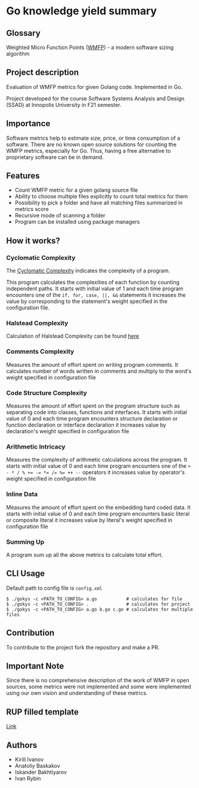 # Go knowledge yield summary

## Glossary
Weighted Micro Function Points ([WMFP](https://en.wikipedia.org/wiki/Weighted_Micro_Function_Points)) - a modern software sizing algorithm

## Project description
Evaluation of WMFP metrics for given Golang code. Implemented in Go.

Project developed for the course Software Systems Analysis and Design (SSAD) at Innopolis University in F21 semester.

## Importance
Software metrics help to estimate size, price, or time consumption of a software. There are no known open source solutions for counting the WMFP metrics, especially for Go. Thus, having a free alternative to proprietary software can be in demand.

## Features
* Count WMFP metric for a given golang source file
* Ability to choose multiple files explicitly to count total metrics for them
* Possibility to pick a folder and have all matching files summarized in metrics score
* Recursive mode of scanning a folder
* Program can be installed using package managers

## How it works?
### Cyclomatic Complexity

The [Cyclomatic Complexity](https://en.wikipedia.org/wiki/Cyclomatic_complexity) 
indicates the complexity of a program.

This program calculates the complexities of each function by counting independent paths. It starts with initial value
of 1 and each time program encounters one of the `if, for, case, ||, &&` statements it increases the value by 
corresponding to the statement's weight specified in the configuration file.

### Halstead Complexity
Calculation of Halstead Complexity can be found [here](https://en.wikipedia.org/wiki/Halstead_complexity_measures)

### Comments Complexity
Measures the amount of effort spent on writing program comments. It calculates number of words written in comments 
and multiply to the word's weight specified in configuration file

### Code Structure Complexity
Measures the amount of effort spent on the program structure such as separating code into classes, functions and 
interfaces. It starts with initial value of 0 and each time program encounters structure declaration or function 
declaration or interface declaration it increases value by declaration's weight specified in configuration file

### Arithmetic Intricacy
Measures the complexity of arithmetic calculations across the program. It starts with initial value of 0 and each time 
program encounters one of the `+ - * / % += -= *= /= %= ++ --` operators it increases value by operator's weight 
specified in configuration file

### Inline Data
Measures the amount of effort spent on the embedding hard coded data. It starts with initial value of 0 and each time
program encounters basic literal or composite literal it increases value by literal's weight specified in configuration 
file

### Summing Up
A program sum up all the above metrics to calculate total effort.

## CLI Usage
Default path to config file is `config.xml`
```console
$ ./gokys -c <PATH_TO_CONFIG> a.go           # calculates for file
$ ./gokys -c <PATH_TO_CONFIG> .              # calculates for project
$ ./gokys -c <PATH_TO_CONFIG> a.go b.go c.go # calculates for multiple files
```
## Contribution
To contribute to the project fork the repository and make a PR.

## Important Note
Since there is no comprehensive description of the work of WMFP in open sources, some metrics were not implemented and some
were implemented using our own vision and understanding of these metrics.

## RUP filled template
[Link](https://docs.google.com/document/d/1su-LKhZ33DbZ898iwvInVrTbZTy12idO/edit?usp=sharing&ouid=106194539643127537689&rtpof=true&sd=true)

## Authors
* Kirill Ivanov
* Anatoliy Baskakov
* Iskander Bakhtiyarov
* Ivan Rybin
